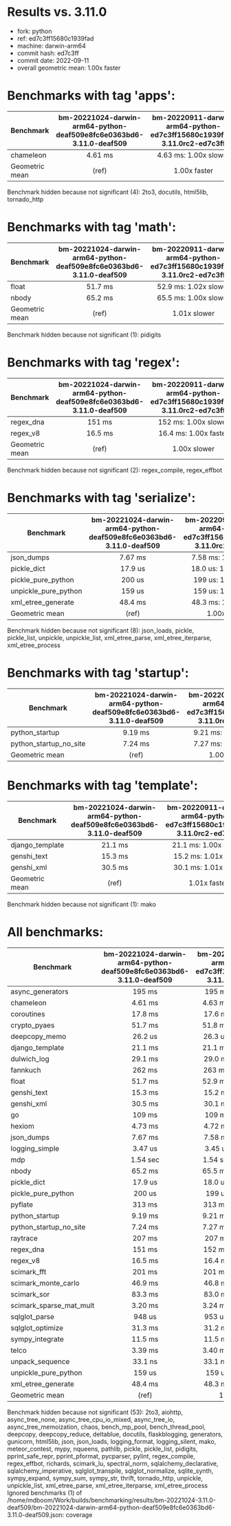 
# Results vs. 3.11.0

- fork: python
- ref: ed7c3ff15680c1939fad
- machine: darwin-arm64
- commit hash: ed7c3ff
- commit date: 2022-09-11
- overall geometric mean: 1.00x faster

Benchmarks with tag 'apps':
===========================

| Benchmark      | bm-20221024-darwin-arm64-python-deaf509e8fc6e0363bd6-3.11.0-deaf509 | bm-20220911-darwin-arm64-python-ed7c3ff15680c1939fad-3.11.0rc2-ed7c3ff |
|----------------|:-------------------------------------------------------------------:|:----------------------------------------------------------------------:|
| chameleon      | 4.61 ms                                                             | 4.63 ms: 1.00x slower                                                  |
| Geometric mean | (ref)                                                               | 1.00x faster                                                           |

Benchmark hidden because not significant (4): 2to3, docutils, html5lib, tornado_http

Benchmarks with tag 'math':
===========================

| Benchmark      | bm-20221024-darwin-arm64-python-deaf509e8fc6e0363bd6-3.11.0-deaf509 | bm-20220911-darwin-arm64-python-ed7c3ff15680c1939fad-3.11.0rc2-ed7c3ff |
|----------------|:-------------------------------------------------------------------:|:----------------------------------------------------------------------:|
| float          | 51.7 ms                                                             | 52.9 ms: 1.02x slower                                                  |
| nbody          | 65.2 ms                                                             | 65.5 ms: 1.00x slower                                                  |
| Geometric mean | (ref)                                                               | 1.01x slower                                                           |

Benchmark hidden because not significant (1): pidigits

Benchmarks with tag 'regex':
============================

| Benchmark      | bm-20221024-darwin-arm64-python-deaf509e8fc6e0363bd6-3.11.0-deaf509 | bm-20220911-darwin-arm64-python-ed7c3ff15680c1939fad-3.11.0rc2-ed7c3ff |
|----------------|:-------------------------------------------------------------------:|:----------------------------------------------------------------------:|
| regex_dna      | 151 ms                                                              | 152 ms: 1.00x slower                                                   |
| regex_v8       | 16.5 ms                                                             | 16.4 ms: 1.00x faster                                                  |
| Geometric mean | (ref)                                                               | 1.00x slower                                                           |

Benchmark hidden because not significant (2): regex_compile, regex_effbot

Benchmarks with tag 'serialize':
================================

| Benchmark            | bm-20221024-darwin-arm64-python-deaf509e8fc6e0363bd6-3.11.0-deaf509 | bm-20220911-darwin-arm64-python-ed7c3ff15680c1939fad-3.11.0rc2-ed7c3ff |
|----------------------|:-------------------------------------------------------------------:|:----------------------------------------------------------------------:|
| json_dumps           | 7.67 ms                                                             | 7.58 ms: 1.01x faster                                                  |
| pickle_dict          | 17.9 us                                                             | 18.0 us: 1.00x slower                                                  |
| pickle_pure_python   | 200 us                                                              | 199 us: 1.00x faster                                                   |
| unpickle_pure_python | 159 us                                                              | 159 us: 1.00x faster                                                   |
| xml_etree_generate   | 48.4 ms                                                             | 48.3 ms: 1.00x faster                                                  |
| Geometric mean       | (ref)                                                               | 1.00x faster                                                           |

Benchmark hidden because not significant (8): json_loads, pickle, pickle_list, unpickle, unpickle_list, xml_etree_parse, xml_etree_iterparse, xml_etree_process

Benchmarks with tag 'startup':
==============================

| Benchmark              | bm-20221024-darwin-arm64-python-deaf509e8fc6e0363bd6-3.11.0-deaf509 | bm-20220911-darwin-arm64-python-ed7c3ff15680c1939fad-3.11.0rc2-ed7c3ff |
|------------------------|:-------------------------------------------------------------------:|:----------------------------------------------------------------------:|
| python_startup         | 9.19 ms                                                             | 9.21 ms: 1.00x slower                                                  |
| python_startup_no_site | 7.24 ms                                                             | 7.27 ms: 1.00x slower                                                  |
| Geometric mean         | (ref)                                                               | 1.00x slower                                                           |

Benchmarks with tag 'template':
===============================

| Benchmark       | bm-20221024-darwin-arm64-python-deaf509e8fc6e0363bd6-3.11.0-deaf509 | bm-20220911-darwin-arm64-python-ed7c3ff15680c1939fad-3.11.0rc2-ed7c3ff |
|-----------------|:-------------------------------------------------------------------:|:----------------------------------------------------------------------:|
| django_template | 21.1 ms                                                             | 21.1 ms: 1.00x slower                                                  |
| genshi_text     | 15.3 ms                                                             | 15.2 ms: 1.01x faster                                                  |
| genshi_xml      | 30.5 ms                                                             | 30.1 ms: 1.01x faster                                                  |
| Geometric mean  | (ref)                                                               | 1.01x faster                                                           |

Benchmark hidden because not significant (1): mako

All benchmarks:
===============

| Benchmark               | bm-20221024-darwin-arm64-python-deaf509e8fc6e0363bd6-3.11.0-deaf509 | bm-20220911-darwin-arm64-python-ed7c3ff15680c1939fad-3.11.0rc2-ed7c3ff |
|-------------------------|:-------------------------------------------------------------------:|:----------------------------------------------------------------------:|
| async_generators        | 195 ms                                                              | 195 ms: 1.00x faster                                                   |
| chameleon               | 4.61 ms                                                             | 4.63 ms: 1.00x slower                                                  |
| coroutines              | 17.8 ms                                                             | 17.6 ms: 1.01x faster                                                  |
| crypto_pyaes            | 51.7 ms                                                             | 51.8 ms: 1.00x slower                                                  |
| deepcopy_memo           | 26.2 us                                                             | 26.3 us: 1.01x slower                                                  |
| django_template         | 21.1 ms                                                             | 21.1 ms: 1.00x slower                                                  |
| dulwich_log             | 29.1 ms                                                             | 29.0 ms: 1.00x faster                                                  |
| fannkuch                | 262 ms                                                              | 263 ms: 1.00x slower                                                   |
| float                   | 51.7 ms                                                             | 52.9 ms: 1.02x slower                                                  |
| genshi_text             | 15.3 ms                                                             | 15.2 ms: 1.01x faster                                                  |
| genshi_xml              | 30.5 ms                                                             | 30.1 ms: 1.01x faster                                                  |
| go                      | 109 ms                                                              | 109 ms: 1.00x faster                                                   |
| hexiom                  | 4.73 ms                                                             | 4.72 ms: 1.00x faster                                                  |
| json_dumps              | 7.67 ms                                                             | 7.58 ms: 1.01x faster                                                  |
| logging_simple          | 3.47 us                                                             | 3.45 us: 1.00x faster                                                  |
| mdp                     | 1.54 sec                                                            | 1.54 sec: 1.00x faster                                                 |
| nbody                   | 65.2 ms                                                             | 65.5 ms: 1.00x slower                                                  |
| pickle_dict             | 17.9 us                                                             | 18.0 us: 1.00x slower                                                  |
| pickle_pure_python      | 200 us                                                              | 199 us: 1.00x faster                                                   |
| pyflate                 | 313 ms                                                              | 313 ms: 1.00x slower                                                   |
| python_startup          | 9.19 ms                                                             | 9.21 ms: 1.00x slower                                                  |
| python_startup_no_site  | 7.24 ms                                                             | 7.27 ms: 1.00x slower                                                  |
| raytrace                | 207 ms                                                              | 207 ms: 1.00x faster                                                   |
| regex_dna               | 151 ms                                                              | 152 ms: 1.00x slower                                                   |
| regex_v8                | 16.5 ms                                                             | 16.4 ms: 1.00x faster                                                  |
| scimark_fft             | 201 ms                                                              | 201 ms: 1.00x slower                                                   |
| scimark_monte_carlo     | 46.9 ms                                                             | 46.8 ms: 1.00x faster                                                  |
| scimark_sor             | 83.3 ms                                                             | 83.0 ms: 1.00x faster                                                  |
| scimark_sparse_mat_mult | 3.20 ms                                                             | 3.24 ms: 1.01x slower                                                  |
| sqlglot_parse           | 948 us                                                              | 953 us: 1.01x slower                                                   |
| sqlglot_optimize        | 31.3 ms                                                             | 31.2 ms: 1.00x faster                                                  |
| sympy_integrate         | 11.5 ms                                                             | 11.5 ms: 1.00x faster                                                  |
| telco                   | 3.39 ms                                                             | 3.40 ms: 1.00x slower                                                  |
| unpack_sequence         | 33.1 ns                                                             | 33.1 ns: 1.00x slower                                                  |
| unpickle_pure_python    | 159 us                                                              | 159 us: 1.00x faster                                                   |
| xml_etree_generate      | 48.4 ms                                                             | 48.3 ms: 1.00x faster                                                  |
| Geometric mean          | (ref)                                                               | 1.00x faster                                                           |

Benchmark hidden because not significant (53): 2to3, aiohttp, async_tree_none, async_tree_cpu_io_mixed, async_tree_io, async_tree_memoization, chaos, bench_mp_pool, bench_thread_pool, deepcopy, deepcopy_reduce, deltablue, docutils, flaskblogging, generators, gunicorn, html5lib, json, json_loads, logging_format, logging_silent, mako, meteor_contest, mypy, nqueens, pathlib, pickle, pickle_list, pidigits, pprint_safe_repr, pprint_pformat, pycparser, pylint, regex_compile, regex_effbot, richards, scimark_lu, spectral_norm, sqlalchemy_declarative, sqlalchemy_imperative, sqlglot_transpile, sqlglot_normalize, sqlite_synth, sympy_expand, sympy_sum, sympy_str, thrift, tornado_http, unpickle, unpickle_list, xml_etree_parse, xml_etree_iterparse, xml_etree_process
Ignored benchmarks (1) of /home/mdboom/Work/builds/benchmarking/results/bm-20221024-3.11.0-deaf509/bm-20221024-darwin-arm64-python-deaf509e8fc6e0363bd6-3.11.0-deaf509.json: coverage
